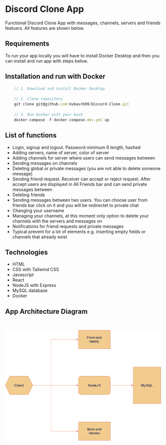 # Discord Clone App

Functional Discord Clone App with messages, channels, servers and friends featuers. All features are shown below.

## Requirements

To run your app locally you will have to install Docker Desktop and then you can install and run app with steps below.

## Installation and run with Docker


```javascript
    // 1. Download and install Docker Desktop

    // 2. Clone repository 
    git clone git@github.com:kvbaurb99/Discord-Clone.git
    
    // 3. Run Docker with your bash
    docker-compose -f docker-compose.dev.yml up
```

## List of functions

- Login, signup and logout. Password minimum 6 length, hashed
- Adding servers, name of server, color of server
- Adding channels for server where users can send messages between
- Sending messages on channels
- Deleting global or private messages (you are not able to delete someone message)
- Sending friend request. Receiver can accept or reject request. After accept users are displayed in All Friends bar and can send private messages between
- Deleting friends 
- Sending messages between two users. You can choose user from friends bar click on it and you will be redirectet to private chat
- Changing your username
- Managing your channels, at this moment only option to delete your channels with the servers and messages on
- Notifications for friend requests and private messages
- Typical prevent for a lot of elements e.g. inserting empty fields or channels that already exist

## Technologies

- HTML
- CSS with Tailwind CSS
- Javascript
- React
- NodeJS with Express
- MySQL database
- Docker

## App Architecture Diagram
<br>

![diagram](./images/discord.png)

